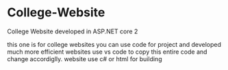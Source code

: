 # College-Website
College Website developed in ASP.NET core 2

this one is for college websites you can use code for project and developed much more efficient websites
use vs code to copy this entire code and change accordiglly.
 website use c# or html for building
